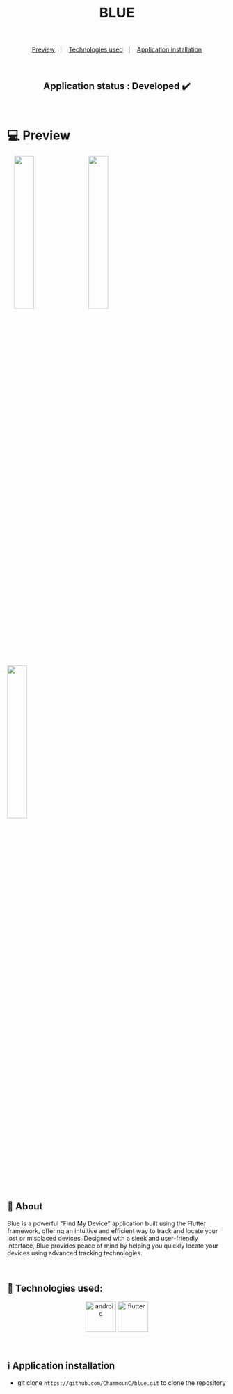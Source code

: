 
## **<h2 align="center">BLUE</h2>**


<br>
<p align="center">
  <a href="#computer-preview">Preview</a>&nbsp;&nbsp;&nbsp;|&nbsp;&nbsp;&nbsp;
  <a href="#rocket-technologies-used">Technologies used</a>&nbsp;&nbsp;&nbsp;|&nbsp;&nbsp;&nbsp;
  <a href="#information_source-application-installation">Application installation</a>
</p>

<br>
<h2 align="center"> 
	Application status : Developed ✔️
</h2>
<br>

# :computer: Preview

<!-- <p align="center"> -->
&nbsp;&nbsp;&nbsp;
<img src="https://github.com/ChammounC/Bijou/assets/43007452/1e61f8bd-08d7-41af-9f9a-077fba335565" width="30%"/>
&nbsp;&nbsp;&nbsp;
<img src="https://github.com/ChammounC/Bijou/assets/43007452/4a5a4b0d-2f26-4ba3-bcfd-ae4d324c278b" width="30%"/>
&nbsp;&nbsp;&nbsp;
<img src="https://github.com/ChammounC/Bijou/assets/43007452/d329ac0a-d3f7-48e8-a9b0-3cf35039b358" width="30%"/>


<!--   <img src="" width="1400px"/> -->
<!-- </p> -->

<br>




## 📓 About
Blue is a powerful "Find My Device" application built using the Flutter framework, offering an intuitive and efficient way to track and locate your lost or misplaced devices. Designed with a sleek and user-friendly interface, Blue provides peace of mind by helping you quickly locate your devices using advanced tracking technologies.

<br>


## :rocket: Technologies used:
<p align="center">
	<img src="https://cdn2.iconfinder.com/data/icons/social-icons-33/128/Android-512.png" alt="android" title="Android" width="70" height="70"/>
	<img src="https://img.icons8.com/?size=512&id=7I3BjCqe9rjG&format=png" alt="flutter" title="Flutter" width="70" height="70"/>
</p>

<br>

## :information_source: Application installation
- git clone `https://github.com/ChammounC/blue.git` to clone the repository

<br>
